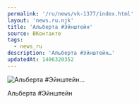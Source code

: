 ```yaml
---
permalink: '/ru/news/vk-1377/index.html'
layout: 'news.ru.njk'
title: 'Альберта #Эйнштейн'
source: ВКонтакте
tags:
  - news_ru
description: 'Альберта #Эйнштейн…'
updatedAt: 1406320352
---
```

![Альберта #Эйнштейн…](https://sun9-34.userapi.com/impf/C6abSW2iLqilpqV7bI5pXI1gBV2xf0xzDTbXMw/hy9o3QWVLkY.jpg?size=453x534&quality=96&proxy=1&sign=cf87299def2e9ae3c07ce196a9e8bf89&c_uniq_tag=yPtSTYHBjQIrtQZUFvZsV8khobCAsLMGZhDsU_Nv-DQ&type=album)

Альберта #Эйнштейн
